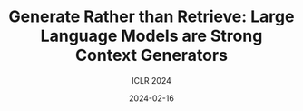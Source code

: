 ---
layout: seminar-post
title: "Generate Rather than Retrieve: Large Language Models are Strong Context Generators"
subtitle: 'ICLR 2024'
categories: NLP
tags: [Prompt learning, LLM, Question answering]
date: 2024-02-16
pdf_url: 'https://drive.google.com/file/d/10vOk-IDjgpPKOdHXvVQaqrR-WvLwc7x-/preview'
---